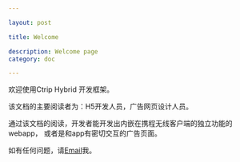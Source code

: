 ```yaml
---

layout: post

title: Welcome

description: Welcome page
category: doc

---
```



欢迎使用Ctrip Hybrid 开发框架。

该文档的主要阅读者为：H5开发人员，广告网页设计人员。

通过该文档的阅读，开发者能开发出内嵌在携程无线客户端的独立功能的 webapp， 或者是和app有密切交互的广告页面。

如有任何问题，请<a href="mailto:xgzhao@ctrip.com">Email</a>我。